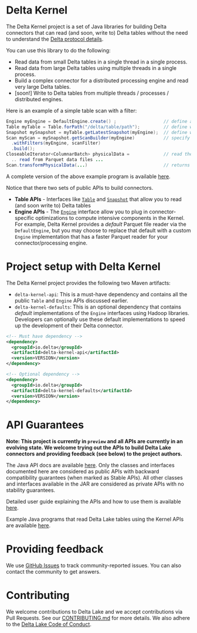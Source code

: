 # Delta Kernel

The Delta Kernel project is a set of Java libraries for building Delta connectors that can read (and soon, write to) Delta tables without the need to understand the [Delta protocol details](https://github.com/delta-io/delta/blob/master/PROTOCOL.md).

You can use this library to do the following:
- Read data from small Delta tables in a single thread in a single process.
- Read data from large Delta tables using multiple threads in a single process.
- Build a complex connector for a distributed processing engine and read very large Delta tables.
- [soon!] Write to Delta tables from multiple threads / processes / distributed engines.

Here is an example of a simple table scan with a filter:
```java
Engine myEngine = DefaultEngine.create() ;                  // define a engine (more details below)
Table myTable = Table.forPath("/delta/table/path");         // define what table to scan
Snapshot mySnapshot = myTable.getLatestSnapshot(myEngine);  // define which version of table to scan
Scan myScan = mySnapshot.getScanBuilder(myEngine)           // specify the scan details
  .withFilters(myEngine, scanFilter)
  .build();
CloseableIterator<ColumnarBatch> physicalData =             // read the Parquet data files
  .. read from Parquet data files ...
Scan.transformPhysicalData(...)                             // returns the table data
```

A complete version of the above example program is available [here](https://github.com/delta-io/delta/tree/master/kernel/examples).

Notice that there two sets of public APIs to build connectors. 
- **Table APIs** - Interfaces like [`Table`](https://delta-io.github.io/delta/snapshot/kernel-api/java/index.html?io/delta/kernel/Table.html) and [`Snapshot`](https://delta-io.github.io/delta/snapshot/kernel-api/java/index.html?io/delta/kernel/Snapshot.html) that allow you to read (and soon write to) Delta tables
- **Engine APIs** - The [`Engine`](https://delta-io.github.io/delta/snapshot/kernel-api/java//index.html?io/delta/kernel/engine/Engine.html) interface allow you to plug in connector-specific optimizations to compute intensive components in the Kernel. For example, Delta Kernel provides a *default* Parquet file reader via the `DefaultEngine`, but you may choose to replace that default with a custom `Engine` implementation that has a faster Parquet reader for your connector/processing engine.

# Project setup with Delta Kernel 
The Delta Kernel project provides the following two Maven artifacts:
- `delta-kernel-api`: This is a must-have dependency and contains all the public `Table` and `Engine` APIs discussed earlier.
- `delta-kernel-defaults`: This is an optional dependency that contains *default* implementations of the `Engine` interfaces using Hadoop libraries. Developers can optionally use these default implementations to speed up the development of their Delta connector.
```xml
<!-- Must have dependency -->
<dependency>
  <groupId>io.delta</groupId>
  <artifactId>delta-kernel-api</artifactId>
  <version>VERSION</version>
</dependency>

<!-- Optional dependency -->
<dependency>
  <groupId>io.delta</groupId>
  <artifactId>delta-kernel-defaults</artifactId>
  <version>VERSION</version>
</dependency>
```

# API Guarantees
**Note: This project is currently in `preview` and all APIs are currently in an evolving state. We welcome trying out the APIs to build Delta Lake connectors and  providing feedback (see below) to the project authors.**

The Java API docs are available [here](https://delta-io.github.io/delta/snapshot/kernel-api/java/index.html). Only the classes and interfaces documented here are considered as public APIs with backward compatibility guarantees (when marked as Stable APIs). All other classes and interfaces available in the JAR are considered as private APIs with no stability guarantees. 

Detailed user guide explaining the APIs and how to use them is available [here](https://github.com/delta-io/delta/blob/master/kernel/USER_GUIDE.md).

Example Java programs that read Delta Lake tables using the Kernel APIs are available [here](https://github.com/delta-io/delta/tree/master/kernel/examples).

# Providing feedback
We use [GitHub Issues](https://github.com/delta-io/delta/issues) to track community-reported issues. You can also contact the community to get answers.

# Contributing
We welcome contributions to Delta Lake and we accept contributions via Pull Requests. See our [CONTRIBUTING.md](https://github.com/delta-io/delta/blob/master/CONTRIBUTING.md) for more details. We also adhere to the [Delta Lake Code of Conduct](https://github.com/delta-io/delta/blob/master/CODE_OF_CONDUCT.md).
